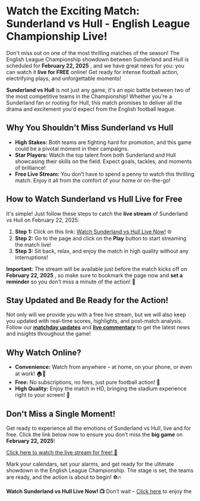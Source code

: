 # Watch the Exciting Match: Sunderland vs Hull - English League Championship Live!

Don't miss out on one of the most thrilling matches of the season! The English League Championship showdown between Sunderland and Hull is scheduled for **February 22, 2025** , and we have great news for you: you can watch it **live for FREE** online! Get ready for intense football action, electrifying plays, and unforgettable moments!

**Sunderland vs Hull** is not just any game, it's an epic battle between two of the most competitive teams in the Championship! Whether you're a Sunderland fan or rooting for Hull, this match promises to deliver all the drama and excitement you'd expect from the English football league.

## Why You Shouldn't Miss Sunderland vs Hull

- **High Stakes:** Both teams are fighting hard for promotion, and this game could be a pivotal moment in their campaigns.
- **Star Players:** Watch the top talent from both Sunderland and Hull showcasing their skills on the field. Expect goals, tackles, and moments of brilliance!
- **Free Live Stream:** You don’t have to spend a penny to watch this thrilling match. Enjoy it all from the comfort of your home or on-the-go!

## How to Watch Sunderland vs Hull Live for Free

It's simple! Just follow these steps to catch the **live stream** of Sunderland vs Hull on February 22, 2025:

1. **Step 1:** Click on this link: [Watch Sunderland vs Hull Live Now!](https://tinyurl.com/livestreamfreeo?st=Sunderland+vs+Hull&si=gh) 🌐
2. **Step 2:** Go to the page and click on the **Play** button to start streaming the match live!
3. **Step 3:** Sit back, relax, and enjoy the match in high quality without any interruptions!

**Important:** The stream will be available just before the match kicks off on **February 22, 2025** , so make sure to bookmark the page now and **set a reminder** so you don’t miss a minute of the action! 📅

## Stay Updated and Be Ready for the Action!

Not only will we provide you with a free live stream, but we will also keep you updated with real-time scores, highlights, and post-match analysis. Follow our **[matchday updates](https://tinyurl.com/livestreamfreeo?st=Sunderland+vs+Hull&si=gh)** and **[live commentary](https://tinyurl.com/livestreamfreeo?st=Sunderland+vs+Hull&si=gh)** to get the latest news and insights throughout the game!

## Why Watch Online?

- **Convenience:** Watch from anywhere – at home, on your phone, or even at work! 🏠📱
- **Free:** No subscriptions, no fees, just pure football action! 💸
- **High Quality:** Enjoy the match in HD, bringing the stadium experience right to your screen! 🎥

## Don't Miss a Single Moment!

Get ready to experience all the emotions of Sunderland vs Hull, live and for free. Click the link below now to ensure you don’t miss the **big game** on **February 22, 2025**!

[Click here to watch the live stream for free! 🎉](https://tinyurl.com/livestreamfreeo?st=Sunderland+vs+Hull&si=gh)

Mark your calendars, set your alarms, and get ready for the ultimate showdown in the English League Championship. The stage is set, the teams are ready, and the action is about to begin! ⚽🔥

**Watch Sunderland vs Hull Live Now! 📺** Don’t wait – [Click here](https://tinyurl.com/livestreamfreeo?st=Sunderland+vs+Hull&si=gh) to enjoy the
